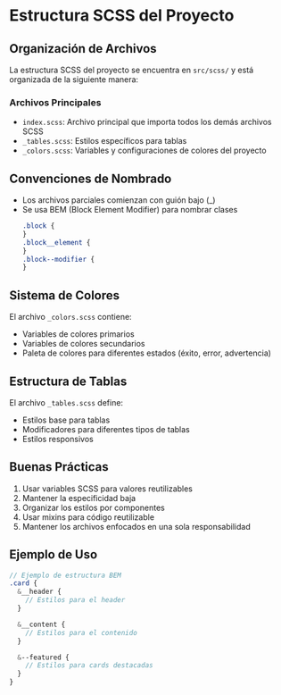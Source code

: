 # Estructura SCSS del Proyecto

## Organización de Archivos

La estructura SCSS del proyecto se encuentra en `src/scss/` y está organizada de la siguiente manera:

### Archivos Principales

- `index.scss`: Archivo principal que importa todos los demás archivos SCSS
- `_tables.scss`: Estilos específicos para tablas
- `_colors.scss`: Variables y configuraciones de colores del proyecto

## Convenciones de Nombrado

- Los archivos parciales comienzan con guión bajo (\_)
- Se usa BEM (Block Element Modifier) para nombrar clases
  ```scss
  .block {
  }
  .block__element {
  }
  .block--modifier {
  }
  ```

## Sistema de Colores

El archivo `_colors.scss` contiene:

- Variables de colores primarios
- Variables de colores secundarios
- Paleta de colores para diferentes estados (éxito, error, advertencia)

## Estructura de Tablas

El archivo `_tables.scss` define:

- Estilos base para tablas
- Modificadores para diferentes tipos de tablas
- Estilos responsivos

## Buenas Prácticas

1. Usar variables SCSS para valores reutilizables
2. Mantener la especificidad baja
3. Organizar los estilos por componentes
4. Usar mixins para código reutilizable
5. Mantener los archivos enfocados en una sola responsabilidad

## Ejemplo de Uso

```scss
// Ejemplo de estructura BEM
.card {
  &__header {
    // Estilos para el header
  }

  &__content {
    // Estilos para el contenido
  }

  &--featured {
    // Estilos para cards destacadas
  }
}
```
